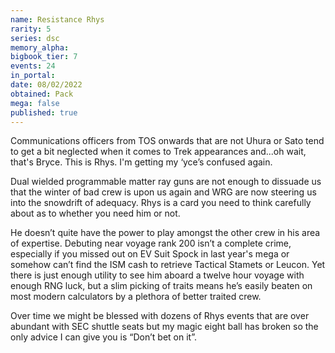 ```yaml
---
name: Resistance Rhys
rarity: 5
series: dsc
memory_alpha:
bigbook_tier: 7
events: 24
in_portal:
date: 08/02/2022
obtained: Pack
mega: false
published: true
---
```


Communications officers from TOS onwards that are not Uhura or Sato tend to get a bit neglected when it comes to Trek appearances and...oh wait, that's Bryce. This is Rhys. I'm getting my ‘yce’s confused again.

Dual wielded programmable matter ray guns are not enough to dissuade us that the winter of bad crew is upon us again and WRG are now steering us into the snowdrift of adequacy. Rhys is a card you need to think carefully about as to whether you need him or not.

He doesn’t quite have the power to play amongst the other crew in his area of expertise. Debuting near voyage rank 200 isn’t a complete crime, especially if you missed out on EV Suit Spock in last year's mega or somehow can’t find the ISM cash to retrieve Tactical Stamets or Leucon. Yet there is just enough utility to see him aboard a twelve hour voyage with enough RNG luck, but a slim picking of traits means he’s easily beaten on most modern calculators by a plethora of better traited crew.

Over time we might be blessed with dozens of Rhys events that are over abundant with SEC shuttle seats but my magic eight ball has broken so the only advice I can give you is “Don’t bet on it”.
